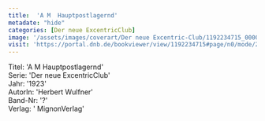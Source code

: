 ```yaml
---
title:  'A M  Hauptpostlagernd'
metadate: "hide"
categories: [Der neue ExcentricClub]
image: '/assets/images/coverart/Der neue Excentric-Club/1192234715_00000010.jpg'
visit: 'https://portal.dnb.de/bookviewer/view/1192234715#page/n0/mode/2up'
---
```

Titel: 'A M  Hauptpostlagernd' <br>
Serie: 'Der neue ExcentricClub' <br>
Jahr: '1923' <br>
AutorIn: 'Herbert Wulfner' <br>
Band-Nr: '?' <br>
Verlag: ' MignonVerlag'